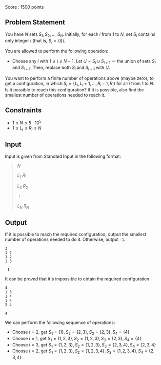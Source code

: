 Score : $1500$ points

## Problem Statement

You have $N$ sets $S_1, S_2, \ldots, S_N$.
Initially, for each $i$ from $1$ to $N$, set $S_i$ contains only integer $i$ (that is, $S_i = \{i\}$).

You are allowed to perform the following operation:

- Choose any $i$ with $1 \le i \le N-1$.
Let $U = S_i \cup S_{i+1}$ ー the union of sets $S_i$ and $S_{i+1}$.
Then, replace both $S_i$ and $S_{i+1}$ with $U$.

You want to perform a finite number of operations above (maybe zero), to get a configuration, in which $S_i = \{L_i, L_i+1, \ldots, R_i-1, R_i\}$ for all $i$ from $1$ to $N$. Is it possible to reach this configuration? If it is possible, also find the smallest number of operations needed to reach it.

## Constraints

- $1 \le N \le 5\cdot 10^5$
- $1 \le L_i \le R_i \le N$

## Input

Input is given from Standard Input in the following format:

> $N$
> 
> $L_1$ $R_1$
> 
> $L_2$ $R_2$
> 
> $\vdots$
> 
> $L_N$ $R_N$

## Output

If it is possible to reach the required configuration, output the smallest number of operations needed to do it. Otherwise, output `-1`.

```input1
3
1 2
1 2
1 3
```

```output1
-1
```

It can be proved that it's impossible to obtain the required configuration.

```input2
4
1 3
1 4
1 4
2 4
```

```output2
4
```

We can perform the following sequence of operations:

- Choose $i = 2$, get $S_1 = \{1\}, S_2 = \{2, 3\}, S_3 = \{2, 3\}, S_4 = \{4\}$
- Choose $i = 1$, get $S_1 = \{1, 2, 3\}, S_2 = \{1, 2, 3\}, S_3 = \{2, 3\}, S_4 = \{4\}$
- Choose $i = 3$, get $S_1 = \{1, 2, 3\}, S_2 = \{1, 2, 3\}, S_3 = \{2, 3, 4\}, S_4 = \{2, 3, 4\}$
- Choose $i = 2$, get $S_1 = \{1, 2, 3\}, S_2 = \{1, 2, 3, 4\}, S_3 = \{1, 2, 3, 4\}, S_4 = \{2, 3, 4\}$